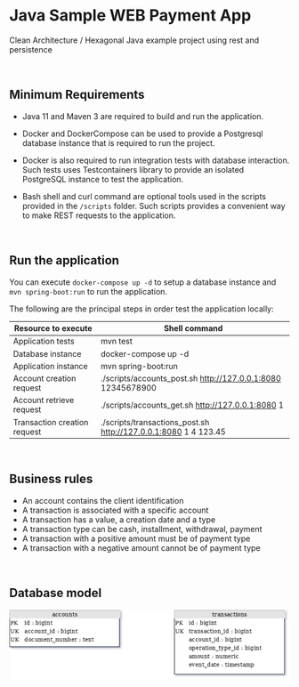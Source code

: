 # Java Sample WEB Payment App

Clean Architecture / Hexagonal Java example project using rest and persistence 

&nbsp;
&nbsp;

Minimum Requirements
--------------------

* Java 11 and Maven 3 are required to build and run the application.

* Docker and DockerCompose can be used to provide a Postgresql database instance that is required to run the project.

* Docker is also required to run integration tests with database interaction. Such tests uses Testcontainers library to provide an isolated PostgreSQL instance to test the application.  

* Bash shell and curl command are optional tools used in the scripts provided in the `/scripts` folder. Such scripts provides a convenient way to make REST requests to the application.

&nbsp;
&nbsp;

Run the application
-------------------

You can execute `docker-compose up -d` to setup a database instance and `mvn spring-boot:run` to run the application.

The following are the principal steps in order test the application locally:

| Resource to execute          | Shell command                                                    |
|------------------------------|------------------------------------------------------------------|
| Application tests            | mvn test                                                         |
| Database instance            | docker-compose up -d                                             |
| Application instance         | mvn spring-boot:run                                              |
| Account creation request     | ./scripts/accounts_post.sh http://127.0.0.1:8080 12345678900     |
| Account retrieve request     | ./scripts/accounts_get.sh http://127.0.0.1:8080 1                |
| Transaction creation request |  ./scripts/transactions_post.sh http://127.0.0.1:8080 1 4 123.45 |

&nbsp;
&nbsp;

Business rules
--------------

* An account contains the client identification
* A transaction is associated with a specific account
* A transaction has a value, a creation date and a type
* A transaction type can be cash, installment, withdrawal, payment
* A transaction with a positive amount must be of payment type
* A transaction with a negative amount cannot be of payment type

&nbsp;
&nbsp;

Database model
--------------

[![Database model](/docs/README.md/db_model.png?raw=true "Database model")](https://app.diagrams.net/#Uhttps://github.com/campisano/java_sample_web_payment_app/blob/master/docs/README.md/db_model.png?raw=true)

